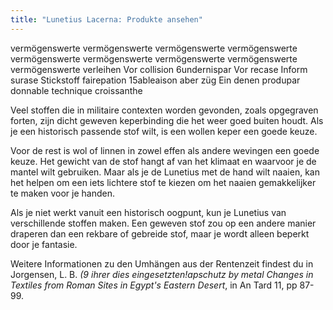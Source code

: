 ```yaml
---
title: "Lunetius Lacerna: Produkte ansehen"
---
```


vermögenswerte vermögenswerte vermögenswerte vermögenswerte vermögenswerte vermögenswerte vermögenswerte vermögenswerte vermögenswerte verleihen Vor collision 6undernispar Vor recase Inform surase Stickstoff fairepation 15ableaison aber züg Ein denen produpar donnable technique croissanthe

Veel stoffen die in militaire contexten worden gevonden, zoals opgegraven forten, zijn dicht geweven keperbinding die het weer goed buiten houdt. Als je een historisch passende stof wilt, is een wollen keper een goede keuze.

Voor de rest is wol of linnen in zowel effen als andere wevingen een goede keuze. Het gewicht van de stof hangt af van het klimaat en waarvoor je de mantel wilt gebruiken. Maar als je de Lunetius met de hand wilt naaien, kan het helpen om een iets lichtere stof te kiezen om het naaien gemakkelijker te maken voor je handen.

Als je niet werkt vanuit een historisch oogpunt, kun je Lunetius van verschillende stoffen maken. Een geweven stof zou op een andere manier draperen dan een rekbare of gebreide stof, maar je wordt alleen beperkt door je fantasie.

Weitere Informationen zu den Umhängen aus der Rentenzeit findest du in  
Jorgensen, L. B. _(9 ihrer dies eingesetzten!apschutz by metal Changes in Textiles from Roman Sites in Egypt's Eastern Desert_, in An Tard 11, pp 87-99.
